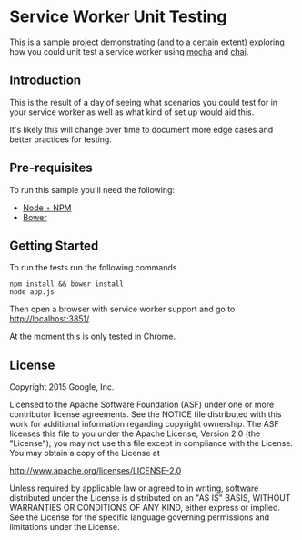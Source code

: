 # Service Worker Unit Testing

This is a sample project demonstrating (and to a certain extent) exploring
how you could unit test a service worker using [mocha](https://mochajs.org/)
and [chai](http://chaijs.com/).

## Introduction

This is the result of a day of seeing what scenarios you could test for in
your service worker as well as what kind of set up would aid this.

It's likely this will change over time to document more edge cases and better
practices for testing.

## Pre-requisites

To run this sample you'll need the following:

- [Node + NPM](https://nodejs.org/en/)
- [Bower](http://bower.io/)

## Getting Started

To run the tests run the following commands

    npm install && bower install
    node app.js

Then open a browser with service worker support and go to
[http://localhost:3851/](http://localhost:3851/).

At the moment this is only tested in Chrome.

License
-------

Copyright 2015 Google, Inc.

Licensed to the Apache Software Foundation (ASF) under one or more contributor
license agreements.  See the NOTICE file distributed with this work for
additional information regarding copyright ownership.  The ASF licenses this
file to you under the Apache License, Version 2.0 (the "License"); you may not
use this file except in compliance with the License.  You may obtain a copy of
the License at

  http://www.apache.org/licenses/LICENSE-2.0

Unless required by applicable law or agreed to in writing, software
distributed under the License is distributed on an "AS IS" BASIS, WITHOUT
WARRANTIES OR CONDITIONS OF ANY KIND, either express or implied.  See the
License for the specific language governing permissions and limitations under
the License.
